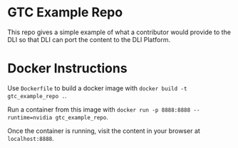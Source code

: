 # GTC Example Repo

This repo gives a simple example of what a contributor would provide to the DLI so that DLI can port the content to the DLI Platform.

# Docker Instructions

Use `Dockerfile` to build a docker image with `docker build -t gtc_example_repo .`.

Run a container from this image with `docker run -p 8888:8888 --runtime=nvidia gtc_example_repo`.

Once the container is running, visit the content in your browser at `localhost:8888`.
